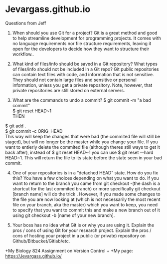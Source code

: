 # Jevargass.github.io
Questions from Jeff
1. When should you use Git for a project?
Git is a great method and good to help streamline development for programming projects. It comes with no language requirements nor file structure requirements, leaving it open for the developers to decide how they want to structure their workflow..

2. What kind of files/info should be saved in a Git repository? What types of files/info should not be included in a Git repo?
Git public repositories can contain text files with code, and information that is not sensitive. They should not contain large files and sensitive or personal information, unless you get a private repository. Note, however, that private repositories are still stored on external servers.

3. What are the commands to undo a commit?
$ git commit -m "a bad commit"              
$ git reset HEAD~1     
THEN

$ git add .                                              
$ git commit -c ORIG_HEAD                                   
This way will keep the changes that were bad (the commited file will still be staged), but will no longer be the master while you change your file. If you want to entierly delete the commited file (although theres still ways to get it back after), instead of $ git reset HEAD~1 you can use $ git reset --hard HEAD~1. This will return the file to its state before the state seen in your bad commit.

4. One of your repositories is in a “detached HEAD” state. How do you fix this?
You have a few choices depending on what you want to do. If you want to return to the branch you came from git checkout -(the dash is a shortcut for the last commited branch) or more specifically git checkout [branch name] will do the trick . However, if you made some changes to the file you are now looking at (which is not necessarily the most recent file on your branch, aka the master) which you want to keep, you need to specify that you want to commit this and make a new branch out of it using git checkout -b [name of your new branch].


5. Your boss has no idea what Git is or why you are using it. Explain the pros / cons of using Git for your research project. Explain the pros / cons of hosting your project in a public (or private) repository on Github/Bitbucket/Gitlab/etc.

+My Biology 824 Assignment on Version Control
 +
 +My page: https://Jevargass.github.io/
